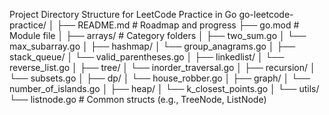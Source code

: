 Project Directory Structure for LeetCode Practice in Go 
go-leetcode-practice/
│
├── README.md                # Roadmap and progress
├── go.mod                   # Module file
│
├── arrays/                  # Category folders
│   ├── two_sum.go
│   └── max_subarray.go
│
├── hashmap/
│   └── group_anagrams.go
│
├── stack_queue/
│   └── valid_parentheses.go
│
├── linkedlist/
│   └── reverse_list.go
│
├── tree/
│   └── inorder_traversal.go
│
├── recursion/
│   └── subsets.go
│
├── dp/
│   └── house_robber.go
│
├── graph/
│   └── number_of_islands.go
│
├── heap/
│   └── k_closest_points.go
│
└── utils/
    └── listnode.go         # Common structs (e.g., TreeNode, ListNode)
